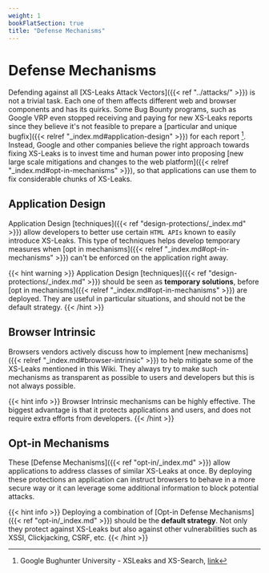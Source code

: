 ```yaml
---
weight: 1
bookFlatSection: true
title: "Defense Mechanisms"
---
```


# Defense Mechanisms


Defending against all [XS-Leaks Attack Vectors]({{< ref "../attacks/" >}}) is not a trivial task. Each one of them affects different web and browser components and has its quirks. Some Bug Bounty programs, such as Google VRP even stopped receiving and paying for new XS-Leaks reports since they believe it's not feasible to prepare a [particular and unique bugfix]({{< relref "_index.md#application-design" >}}) for each report [^1]. Instead, Google and other companies believe the right approach towards fixing XS-Leaks is to invest time and human power into proposing [new large scale mitigations and changes to the web platform]({{< relref "_index.md#opt-in-mechanisms" >}}), so that applications can use them to fix considerable chunks of XS-Leaks.

## Application Design

Application Design [techniques]({{< ref "design-protections/_index.md" >}}) allow developers to better use certain `HTML APIs` known to easily introduce XS-Leaks. This type of techniques helps develop temporary measures when [opt in mechanisms]({{< relref "_index.md#opt-in-mechanisms" >}}) can't be enforced on the application right away.

{{< hint warning >}}
Application Design [techniques]({{< ref "design-protections/_index.md" >}}) should be seen as **temporary solutions**, before  [opt in mechanisms]({{< relref "_index.md#opt-in-mechanisms" >}}) are deployed. They are useful in particular situations, and should not be the default strategy.
{{< /hint >}}

## Browser Intrinsic

Browsers vendors actively discuss how to implement [new mechanisms]({{< relref "_index.md#browser-intrinsic" >}}) to help mitigate some of the XS-Leaks mentioned in this Wiki. They always try to make such mechanisms as transparent as possible to users and developers but this is not always possible.

{{< hint info >}}
Browser Intrinsic mechanisms can be highly effective. The biggest advantage is that it protects applications and users, and does not require extra efforts from developers.
{{< /hint >}}

## Opt-in Mechanisms

These [Defense Mechanisms]({{< ref "opt-in/_index.md" >}}) allow applications to address classes of similar XS-Leaks at once. By deploying these protections an application can instruct browsers to behave in a more secure way or it can leverage some additional information to block potential attacks.

{{< hint info >}}
Deploying a combination of [Opt-in Defense Mechanisms]({{< ref "opt-in/_index.md" >}}) should be the **default strategy**. Not only they protect against XS-Leaks but also against other vulnerabilities such as XSSI, Clickjacking, CSRF, etc.
{{< /hint >}}


[^1]: Google Bughunter University - XSLeaks and XS-Search, [link](https://sites.google.com/site/bughunteruniversity/nonvuln/xsleaks)
